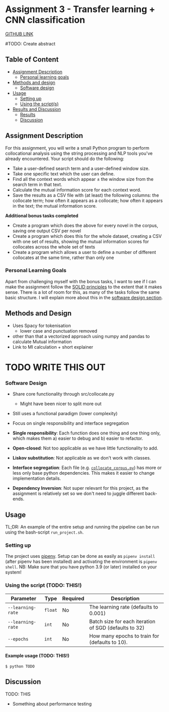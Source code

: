 # Assignment 3 - Transfer learning + CNN classification
[GITHUB LINK](https://github.com/Rysias/cds-assignments/tree/main/language-assignments/language-a1)


#TODO: Create abstract 


## Table of Content
- [Assignment Description](#assignment-description)
    * [Personal learning goals](#personal-learning-goals)
- [Methods and design](#methods-and-design)
    * [Software design](#software-design)
- [Usage](#usage)
    * [Setting up](#setting-up)
    * [Using the script(s)](#using-the-scripts)
- [Results and Discussion](#results-and-discussion)
    * [Results](#results)
    * [Discussion](#discussion)

## Assignment Description
For this assignment, you will write a small Python program to perform collocational analysis using the string processing and NLP tools you've already encountered. Your script should do the following:

- Take a user-defined search term and a user-defined window size.
- Take one specific text which the user can define.
- Find all the context words which appear ± the window size from the search term in that text.
- Calculate the mutual information score for each context word.
- Save the results as a CSV file with (at least) the following columns: the collocate term; how often it appears as a collocate; how often it appears in the text; the mutual information score.

**Additional bonus tasks completed**
- Create a program which does the above for every novel in the corpus, saving one output CSV per novel
- Create a program which does this for the whole dataset, creating a CSV with one set of results, showing the mutual information scores for collocates across the whole set of texts
- Create a program which allows a user to define a number of different collocates at the same time, rather than only one

### Personal Learning Goals
Apart from challenging myself with the bonus tasks, I want to see if I can make the assignment follow the  [SOLID principles](https://www.digitalocean.com/community/conceptual_articles/s-o-l-i-d-the-first-five-principles-of-object-oriented-design) to the extent that it makes sense. There is a lot of room for this, as many of the tasks follow the same basic structure. I will explain more about this in the [software design section](#software-design). 

## Methods and Design
- Uses Spacy for tokenisation
    - lower case and punctuation removed
- other than that a vectorized approach using numpy and pandas to calculate Mutual information 
- Link to MI calculation + short explainer

# TODO WRITE THIS OUT

### Software Design
- Share core functionality through src/collocate.py 
    - Might have been nicer to split more out
- Still uses a functional paradigm (lower complexity)
- Focus on single responsibility and interface segregation

- **Single responsibility**: Each function does one thing and one thing only, which makes them a) easier to debug and b) easier to refactor.
- **Open-closed**: Not too applicable as we have little functionality to add.
- **Liskov substitution**: Not applicable as we don't work with classes. 
- **Interface segregation**: Each file (e.g. [`collocate_corpus.py`](./collocate_corpus.py)) has more or less only base python dependencies. This makes it easier to change implementation details.
- **Dependency Inversion**: Not super relevant for this project, as the assignment is relatively set so we don't need to juggle different back-ends.

## Usage 
TL;DR: An example of the entire setup and running the pipeline can be run using the bash-script `run_project.sh`. 

### Setting up
The project uses [pipenv](https://pipenv-fork.readthedocs.io/en/latest/basics.html). Setup can be done as easily as `pipenv install` (after pipenv has been installed) and activating the environment is `pipenv shell`. NB: Make sure that you have python 3.9 (or later) installed on your system!

### Using the script (TODO: THIS!)


Parameter | Type | Required | Description
---- | ---- | ---- | ----
`--learning-rate` | `float` | No | The learning rate (defaults to 0.001)
`--learning-rate` | `int` | No | Batch size for each iteration of SGD (defaults to 32)
`--epochs` | `int` | No | How many epochs to train for (defaults to 10).

#### Example usage (TODO: THIS!)
```console
$ python TODO
```

## Discussion
TODO: THIS
- Something about performance testing